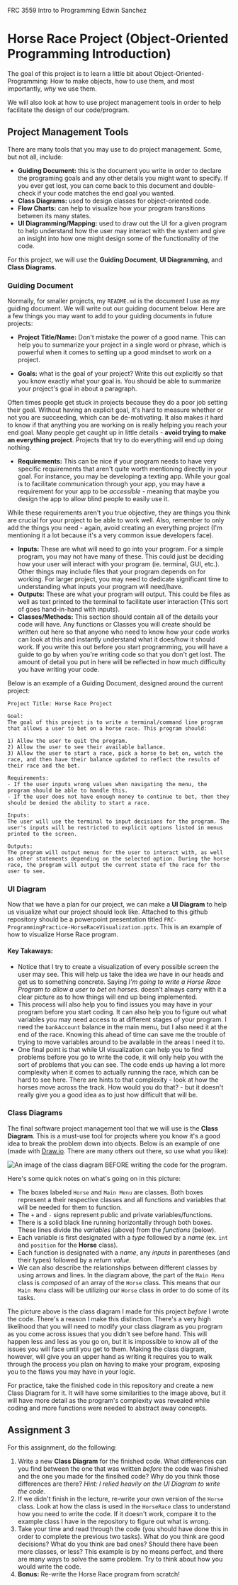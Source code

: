 FRC 3559 Intro to Programming
Edwin Sanchez
# Horse Race Project (Object-Oriented Programming Introduction)
The goal of this project is to learn a little bit about Object-Oriented-Programming: How to make objects, how to use them, and most importantly, *why* we use them.

We will also look at how to use project management tools in order to help facilitate the design of our code/program.

## Project Management Tools
There are many tools that you may use to do project management. Some, but not all, include:
* **Guiding Document:** this is the document you write in order to declare the programing goals and any other details you might want to specify. If you ever get lost, you can come back to this document and double-check if your code matches the end goal you wanted.
* **Class Diagrams:** used to design classes for object-oriented code.
* **Flow Charts:** can help to visualize how your program transitions between its many states.
* **UI Diagramming/Mapping:** used to draw out the UI for a given program to help understand how the user may interact with the system and give an insight into how one might design some of the functionality of the code.

For this project, we will use the **Guiding Document**, **UI Diagramming**, and **Class Diagrams**.

### Guiding Document
Normally, for smaller projects, my `README.md` is the document I use as my guiding document. We will write out our guiding document below. Here are a few things you may want to add to your guiding documents in future projects:

* **Project Title/Name:** Don't mistake the power of a good name. This can help you to summarize your project in a single word or phrase, which is powerful when it comes to setting up a good mindset to work on a project.

* **Goals:** what is the goal of your project? Write this out explicitly so that you know exactly what your goal is. You should be able to summarize your project's goal in about a paragraph.

Often times people get stuck in projects because they do a poor job setting their goal. Without having an explicit goal, it's hard to measure whether or not you are succeeding, which can be de-motivating. It also makes it hard to know if that anything you are working on is really helping you reach your end goal. Many people get caught up in little details - **avoid trying to make an everything project**. Projects that try to do everything will end up doing nothing.

* **Requirements:** This can be nice if your program needs to have very specific requirements that aren't quite worth mentioning directly in your goal. For instance, you may be developing a texting app. While your goal is to facilitate communication through your app, you may have a requirement for your app to be *accessible* - meaning that maybe you design the app to allow blind people to easily use it. 

While these requirements aren't you true objective, they are things you think are crucial for your project to be able to work well. Also, remember to only add the things you need - again, avoid creating an everything project (I'm mentioning it a lot because it's a very common issue developers face).

* **Inputs:** These are what will need to go into your program. For a simple program, you may not have many of these. This could just be deciding how your user will interact with your program (ie. terminal, GUI, etc.). Other things may include files that your program depends on for working. For larger project, you may need to dedicate significant time to understanding what inputs your program will need/have.
* **Outputs:** These are what your program will output. This could be files as well as text printed to the terminal to facilitate user interaction (This sort of goes hand-in-hand with inputs).
* **Classes/Methods:** This section should contain all of the details your code will have. Any functions or Classes you will create should be written out here so that anyone who need to know how your code works can look at this and instantly understand what it does/how it should work. If you write this out before you start programming, you will have a guide to go by when you're writing code so that you don't get lost. The amount of detail you put in here will be reflected in how much difficulty you have writing your code.

Below is an example of a Guiding Document, designed around the current project:

```
Project Title: Horse Race Project

Goal:
The goal of this project is to write a terminal/command line program that allows a user to bet on a horse race. This program should:

1) Allow the user to quit the program.
2) Allow the user to see their available ballance.
3) Allow the user to start a race, pick a horse to bet on, watch the race, and then have their balance updated to reflect the results of their race and the bet.

Requirements:
- If the user inputs wrong values when navigating the menu, the program should be able to handle this.
- If the user does not have enough money to continue to bet, then they should be denied the ability to start a race.

Inputs:
The user will use the terminal to input decisions for the program. The user's inputs will be restricted to explicit options listed in menus printed to the screen.

Outputs:
The program will output menus for the user to interact with, as well as other statements depending on the selected option. During the horse race, the program will output the current state of the race for the user to see.
```

### UI Diagram
Now that we have a plan for our project, we can make a **UI Diagram** to help us visualize what our project should look like. Attached to this github repository should be a powerpoint presentation titled `FRC-ProgrammingPractice-HorseRaceVisualization.pptx`. This is an example of how to visualize Horse Race program.

#### Key Takaways:
* Notice that I try to create a visualization of every possible screen the user may see. This will help us take the idea we have in our heads and get us to something concrete. Saying *I'm going to write a Horse Race Program to allow a user to bet on horses.* doesn't always carry with it a clear picture as to how things will end up being implemented.
* This process will also help you to find issues you may have in your program before you start coding. It can also help you to figure out what variables you may need access to at different stages of your program. I need the `bankAccount` balance in the main menu, but I also need it at the end of the race. Knowing this ahead of time can save me the trouble of trying to move variables around to be available in the areas I need it to.
* One final point is that while UI visualization can help you to find problems before you go to write the code, it will only help you with the sort of problems that you can see. The code ends up having a lot more complexity when it comes to actually running the race, which can be hard to see here. There are hints to that complexity - look at how the horses move across the track. How would you do that? - but it doesn't really give you a good idea as to just how difficult that will be.

### Class Diagrams
The final software project management tool that we will use is the **Class Diagram**. This is a must-use tool for projects where you know it's a good idea to break the problem down into objects. Below is an example of one (made with [Draw.io](https://app.diagrams.net/). There are many others out there, so use what you like):

![An image of the class diagram BEFORE writing the code for the program.](./Class-Diagram-BEFORE-CODING.PNG)

Here's some quick notes on what's going on in this picture:
* The boxes labeled `Horse` and `Main Menu` are classes. Both boxes represent a their respective classes and all functions and variables that will be needed for them to function.
* The `+` and `-` signs represent public and private variables/functions.
* There is a solid black line running horizontally through both boxes. These lines divide the *variables* (above) from the *functions* (below).
* Each variable is first designated with a *type* followed by a *name* (ex. `int` and `position` for the **Horse** class).
* Each function is designated with a *name*, any *inputs* in parentheses (and their types) followed by a *return value*.
* We can also describe the relationships between different classes by using arrows and lines. In the diagram above, the part of the `Main Menu` class is *composed* of an array of the `Horse` class. This means that our `Main Menu` class will be utilizing our `Horse` class in order to do some of its tasks.

The picture above is the class diagram I made for this project *before* I wrote the code. There's a reason I make this distinction. There's a very high likelihood that you will need to modify your class diagram as you program as you come across issues that you didn't see before hand. This will happen less and less as you go on, but it is impossible to know all of the issues you will face until you get to them. Making the class diagram, however, will give you an upper hand as writing it requires you to walk through the process you plan on having to make your program, exposing you to the flaws you may have in your logic.

For practice, take the finished code in this repository and create a new Class Diagram for it. It will have some similarities to the image above, but it will have more detail as the program's complexity was revealed while coding and more functions were needed to abstract away concepts.

## Assignment 3
For this assignment, do the following:

1. Write a new **Class Diagram** for the finished code. What differences can you find between the one that was written *before* the code was finished and the one you made for the finsihed code? Why do you think those differences are there? *Hint: I relied heavily on the UI Diagram to write the code.*
2. If we didn't finish in the lecture, re-write your own version of the `Horse` class. Look at how the class is used in the `HorseRace` class to understand how you need to write the code. If it doesn't work, compare it to the example class I have in the repository to figure out what is wrong.
3. Take your time and read through the code (you should have done this in order to complete the previous two tasks). What do you think are good decisions? What do you think are bad ones? Should there have been more classes, or less? This example is by no means perfect, and there are many ways to solve the same problem. Try to think about how you would write the code.
4. **Bonus:** Re-write the Horse Race program from scratch! 